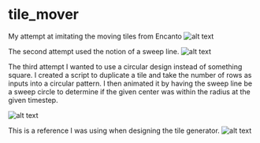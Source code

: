 # tile_mover
My attempt at imitating the moving tiles from Encanto
![alt text](https://github.com/koalathekid/tile_mover/blob/main/image/first_attempt.gif)

The second attempt used the notion of a sweep line. 
![alt text](https://github.com/koalathekid/tile_mover/blob/main/image/second_attempt.GIF)


The third attempt I wanted to use a circular design instead of something square. 
I created a script to duplicate a tile and take the number of rows as inputs into a circular pattern.
I then animated it by having the sweep line be a sweep circle to determine if the given center was within the radius
at the given timestep. 

![alt text](https://github.com/koalathekid/tile_mover/blob/main/image/circleTile.gif)

This is a reference I was using when designing the tile generator. 
![alt text](https://github.com/koalathekid/tile_mover/blob/main/image/ref-circle.gif)

